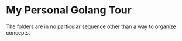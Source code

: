 # My Personal Golang Tour

The folders are in no particular sequence other than a way to organize concepts.  
